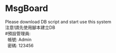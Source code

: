 # MsgBoard
Please download DB script and start use this system</br>
注意!請先使用腳本建立DB</br>
#預設管理員:</br>
&nbsp;&nbsp;帳號: Admin</br>
&nbsp;&nbsp;密碼: 123456
